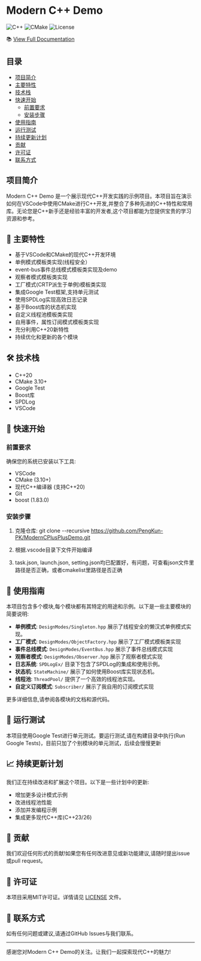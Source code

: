 # Modern C++ Demo

![C++](https://img.shields.io/badge/C++-20-blue.svg)
![CMake](https://img.shields.io/badge/CMake-3.10+-green.svg)
![License](https://img.shields.io/badge/license-MIT-blue.svg)

📚 [View Full Documentation](https://pengkun-pk.github.io/ModernCPlusPlusDemo/)

## 目录

- [项目简介](#项目简介)
- [主要特性](#-主要特性)
- [技术栈](#️-技术栈)
- [快速开始](#-快速开始)
  - [前置要求](#前置要求)
  - [安装步骤](#安装步骤)
- [使用指南](#-使用指南)
- [运行测试](#-运行测试)
- [持续更新计划](#-持续更新计划)
- [贡献](#-贡献)
- [许可证](#-许可证)
- [联系方式](#-联系方式)

## 项目简介

Modern C++ Demo 是一个展示现代C++开发实践的示例项目。本项目旨在演示如何在VSCode中使用CMake进行C++开发,并整合了多种先进的C++特性和常用库。无论您是C++新手还是经验丰富的开发者,这个项目都能为您提供宝贵的学习资源和参考。

## 🌟 主要特性

- 基于VSCode和CMake的现代C++开发环境
- 单例模式模板类实现(线程安全）
- event-bus事件总线模式模板类实现及demo
- 观察者模式模板类实现
- 工厂模式(CRTP派生于单例)模板类实现
- 集成Google Test框架,支持单元测试
- 使用SPDLog实现高效日志记录
- 基于Boost库的状态机实现
- 自定义线程池模板类实现
- 自用事件，属性订阅模式模板类实现
- 充分利用C++20新特性
- 持续优化和更新的各个模块

## 🛠️ 技术栈

- C++20
- CMake 3.10+
- Google Test
- Boost库
- SPDLog
- VSCode
  
## 🚀 快速开始

### 前置要求

确保您的系统已安装以下工具:

- VSCode
- CMake (3.10+)
- 现代C++编译器 (支持C++20)
- Git
- boost (1.83.0)

### 安装步骤

1. 克隆仓库:
git clone --recursive https://github.com/PengKun-PK/ModernCPlusPlusDemo.git

2. 根据.vscode目录下文件开始编译

3. task.json, launch.json, setting.json均已配置好，有问题，可查看json文件里路径是否正确，或者cmakelist里路径是否正确

## 📘 使用指南

本项目包含多个模块,每个模块都有其特定的用途和示例。以下是一些主要模块的简要说明:

- **单例模式**: `DesignModes/Singleton.hpp` 展示了线程安全的懒汉式单例模式实现。
- **工厂模式**: `DesignModes/ObjectFactory.hpp` 展示了工厂模式模板类实现
- **事件总线模式**: `DesignModes/EventBus.hpp` 展示了事件总线模式实现
- **观察者模式**: `DesignModes/Observer.hpp` 展示了观察者模式实现
- **日志系统**: `SPDLogEx/` 目录下包含了SPDLog的集成和使用示例。
- **状态机**: `StateMachine/` 展示了如何使用Boost库实现状态机。
- **线程池**: `ThreadPool/` 提供了一个高效的线程池实现。
- **自定义订阅模式**: `Subscriber/` 展示了我自用的订阅模式实现

更多详细信息,请参阅各模块的文档和源代码。

## 🧪 运行测试

本项目使用Google Test进行单元测试。要运行测试,请在构建目录中执行(Run Google Tests)，目前只加了个别模块的单元测试，后续会慢慢更新

## 📈 持续更新计划

我们正在持续改进和扩展这个项目。以下是一些计划中的更新:

- 增加更多设计模式示例
- 改进线程池性能
- 添加并发编程示例
- 集成更多现代C++库(C++23/26)

## 🤝 贡献

我们欢迎任何形式的贡献!如果您有任何改进意见或新功能建议,请随时提出issue或pull request。

## 📄 许可证

本项目采用MIT许可证。详情请见 [LICENSE](LICENSE) 文件。

## 📮 联系方式

如有任何问题或建议,请通过GitHub Issues与我们联系。

---

感谢您对Modern C++ Demo的关注。让我们一起探索现代C++的魅力!

